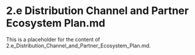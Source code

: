 # 2.e Distribution Channel and Partner Ecosystem Plan.md

This is a placeholder for the content of 2.e_Distribution_Channel_and_Partner_Ecosystem_Plan.md.